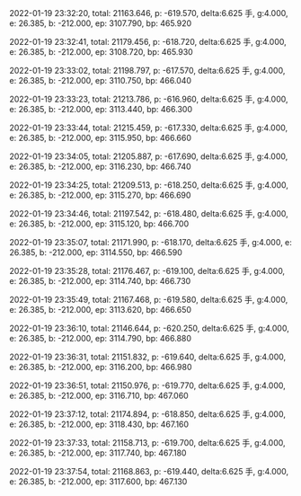 2022-01-19 23:32:20, total: 21163.646, p: -619.570, delta:6.625 手, g:4.000, e: 26.385, b: -212.000, ep: 3107.790, bp: 465.920

2022-01-19 23:32:41, total: 21179.456, p: -618.720, delta:6.625 手, g:4.000, e: 26.385, b: -212.000, ep: 3108.720, bp: 465.930

2022-01-19 23:33:02, total: 21198.797, p: -617.570, delta:6.625 手, g:4.000, e: 26.385, b: -212.000, ep: 3110.750, bp: 466.040

2022-01-19 23:33:23, total: 21213.786, p: -616.960, delta:6.625 手, g:4.000, e: 26.385, b: -212.000, ep: 3113.440, bp: 466.300

2022-01-19 23:33:44, total: 21215.459, p: -617.330, delta:6.625 手, g:4.000, e: 26.385, b: -212.000, ep: 3115.950, bp: 466.660

2022-01-19 23:34:05, total: 21205.887, p: -617.690, delta:6.625 手, g:4.000, e: 26.385, b: -212.000, ep: 3116.230, bp: 466.740

2022-01-19 23:34:25, total: 21209.513, p: -618.250, delta:6.625 手, g:4.000, e: 26.385, b: -212.000, ep: 3115.270, bp: 466.690

2022-01-19 23:34:46, total: 21197.542, p: -618.480, delta:6.625 手, g:4.000, e: 26.385, b: -212.000, ep: 3115.120, bp: 466.700

2022-01-19 23:35:07, total: 21171.990, p: -618.170, delta:6.625 手, g:4.000, e: 26.385, b: -212.000, ep: 3114.550, bp: 466.590

2022-01-19 23:35:28, total: 21176.467, p: -619.100, delta:6.625 手, g:4.000, e: 26.385, b: -212.000, ep: 3114.740, bp: 466.730

2022-01-19 23:35:49, total: 21167.468, p: -619.580, delta:6.625 手, g:4.000, e: 26.385, b: -212.000, ep: 3113.620, bp: 466.650

2022-01-19 23:36:10, total: 21146.644, p: -620.250, delta:6.625 手, g:4.000, e: 26.385, b: -212.000, ep: 3114.790, bp: 466.880

2022-01-19 23:36:31, total: 21151.832, p: -619.640, delta:6.625 手, g:4.000, e: 26.385, b: -212.000, ep: 3116.200, bp: 466.980

2022-01-19 23:36:51, total: 21150.976, p: -619.770, delta:6.625 手, g:4.000, e: 26.385, b: -212.000, ep: 3116.710, bp: 467.060

2022-01-19 23:37:12, total: 21174.894, p: -618.850, delta:6.625 手, g:4.000, e: 26.385, b: -212.000, ep: 3118.430, bp: 467.160

2022-01-19 23:37:33, total: 21158.713, p: -619.700, delta:6.625 手, g:4.000, e: 26.385, b: -212.000, ep: 3117.740, bp: 467.180

2022-01-19 23:37:54, total: 21168.863, p: -619.440, delta:6.625 手, g:4.000, e: 26.385, b: -212.000, ep: 3117.600, bp: 467.130